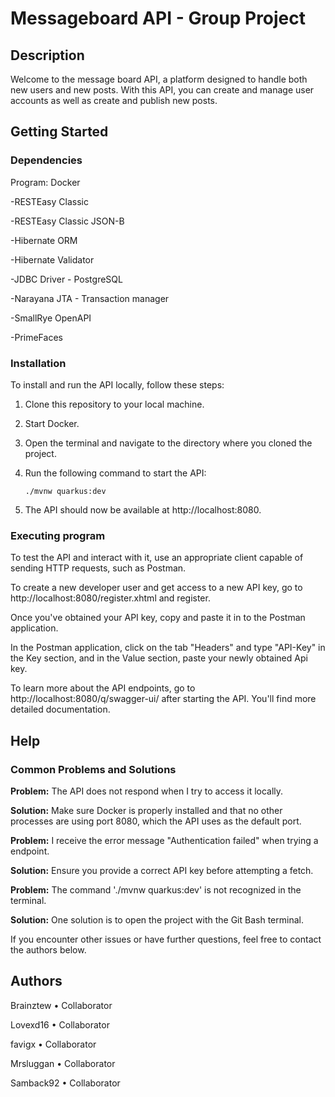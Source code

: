 # Messageboard API - Group Project

## Description

Welcome to the message board API, a platform designed to handle both new users and new posts. With this API, you can create and manage user accounts as well as create and publish new posts.

## Getting Started

### Dependencies
Program: Docker



-RESTEasy Classic

-RESTEasy Classic JSON-B

-Hibernate ORM

-Hibernate Validator

-JDBC Driver - PostgreSQL

-Narayana JTA - Transaction manager

-SmallRye OpenAPI

-PrimeFaces

### Installation

To install and run the API locally, follow these steps:

1. Clone this repository to your local machine.

2. Start Docker.

3. Open the terminal and navigate to the directory where you cloned the project.

4. Run the following command to start the API:

    ```
    ./mvnw quarkus:dev
    ```

5. The API should now be available at http://localhost:8080.

### Executing program

To test the API and interact with it, use an appropriate client capable of sending HTTP requests, such as Postman.

To create a new developer user and get access to a new API key, go to http://localhost:8080/register.xhtml and register.

Once you've obtained your API key, copy and paste it in to the Postman application.

In the Postman application, click on the tab "Headers" and type "API-Key" in the Key section, and in the Value section, paste your newly obtained Api key.

To learn more about the API endpoints, go to http://localhost:8080/q/swagger-ui/ after starting the API. You'll find more detailed documentation.

## Help

### Common Problems and Solutions

**Problem:** The API does not respond when I try to access it locally.

**Solution:** Make sure Docker is properly installed and that no other processes are using port 8080, which the API uses as the default port.


**Problem:** I receive the error message "Authentication failed" when trying a endpoint.

**Solution:** Ensure you provide a correct API key before attempting a fetch.


**Problem:** The command './mvnw quarkus:dev' is not recognized in the terminal.

**Solution:** One solution is to open the project with the Git Bash terminal.


If you encounter other issues or have further questions, feel free to contact the authors below.

## Authors

Brainztew • Collaborator

Lovexd16 • Collaborator

favigx • Collaborator

Mrsluggan • Collaborator

Samback92 • Collaborator

